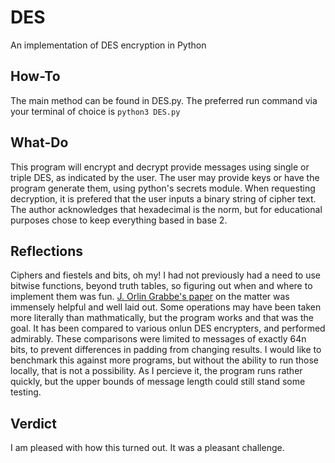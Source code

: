 # DES
An implementation of DES encryption in Python
## How-To
The main method can be found in DES.py. The preferred run command via your terminal of choice is `python3 DES.py`
## What-Do
This program will encrypt and decrypt provide messages using single or triple DES, as indicated by the user. The user may provide keys or have the program generate them, using python's secrets module. When requesting decryption, it is prefered that the user inputs a binary string of cipher text. The author acknowledges that hexadecimal is the norm, but for educational purposes chose to keep everything based in base 2.
## Reflections
Ciphers and fiestels and bits, oh my! I had not previously had a need to use bitwise functions, beyond truth tables, so figuring out when and where to implement them was fun. [J. Orlin Grabbe's paper](http://page.math.tu-berlin.de/~kant/teaching/hess/krypto-ws2006/des.htm) on the matter was immensely helpful and well laid out. Some operations may have been taken more literally than mathmatically, but the program works and that was the goal. It has been compared to various onlun DES encrypters, and performed admirably. These comparisons were limited to messages of exactly 64n bits, to prevent differences in padding from changing results. I would like to benchmark this against more programs, but without the ability to run those locally, that is not a possibility. As I percieve it, the program runs rather quickly, but the upper bounds of message length could still stand some testing.
## Verdict
I am pleased with how this turned out. It was a pleasant challenge.
